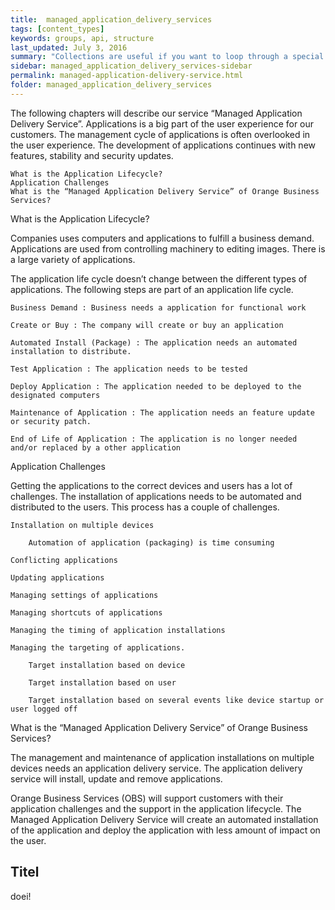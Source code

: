 ```yaml
---
title:  managed_application_delivery_services
tags: [content_types]
keywords: groups, api, structure
last_updated: July 3, 2016
summary: "Collections are useful if you want to loop through a special folder of pages that you make available in a content API. You could also use collections if you have a set of articles that you want to treat differently from the other content, with a different layout or format."
sidebar: managed_application_delivery_services-sidebar
permalink: managed-application-delivery-service.html
folder: managed_application_delivery_services
---
```


The following chapters will describe our service “Managed Application Delivery Service”. Applications is a big part of the user experience for our customers. The management cycle of applications is often overlooked in the user experience. The development of applications continues with new features, stability and security updates.

    What is the Application Lifecycle?
    Application Challenges
    What is the “Managed Application Delivery Service” of Orange Business Services?

What is the Application Lifecycle?

Companies uses computers and applications to fulfill a business demand. Applications are used from controlling machinery to editing images. There is a large variety of applications. 

The application life cycle doesn’t change between the different types of applications. The following steps are part of an application life cycle.

    Business Demand : Business needs a application for functional work

    Create or Buy : The company will create or buy an application

    Automated Install (Package) : The application needs an automated installation to distribute.

    Test Application : The application needs to be tested

    Deploy Application : The application needed to be deployed to the designated computers

    Maintenance of Application : The application needs an feature update or security patch.

    End of Life of Application : The application is no longer needed and/or replaced by a other application

Application Challenges

Getting the applications to the correct devices and users has a lot of challenges. The installation of applications needs to be automated and distributed to the users. This process has a couple of challenges.

    Installation on multiple devices

        Automation of application (packaging) is time consuming

    Conflicting applications

    Updating applications

    Managing settings of applications

    Managing shortcuts of applications

    Managing the timing of application installations

    Managing the targeting of applications.

        Target installation based on device

        Target installation based on user

        Target installation based on several events like device startup or user logged off

What is the “Managed Application Delivery Service” of Orange Business Services?

The management and maintenance of application installations on multiple devices needs an application delivery service. The application delivery service will install, update and remove applications. 

Orange Business Services (OBS) will support customers with their application challenges and the support in the application lifecycle. The Managed Application Delivery Service will create an automated installation of the application and deploy the application with less amount of impact on the user.

## Titel


doei!
